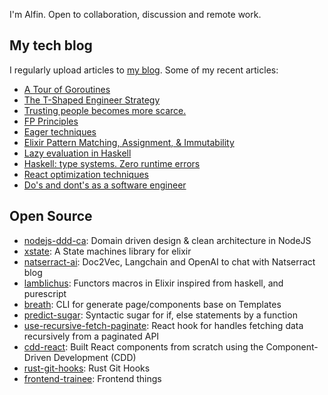 I'm Alfin. Open to collaboration, discussion and remote work.

## My tech blog
I regularly upload articles to [my blog](https://engineering-natserract.vercel.app/posts). Some of my recent articles:
- [A Tour of Goroutines](https://engineering-natserract.vercel.app/posts/a-tour-of-goroutines)
- [The T-Shaped Engineer Strategy](https://engineering-natserract.vercel.app/posts/the-t-shaped-engineer-strategy)
- [Trusting people becomes more scarce.](https://engineering-natserract.vercel.app/posts/trusting-people-becomes-scarce)
- [FP Principles](https://engineering-natserract.vercel.app/posts/functional-programming-principles)
- [Eager techniques](https://engineering-natserract.vercel.app/posts/eager-techniques)
- [Elixir Pattern Matching, Assignment, & Immutability](https://engineering-natserract.vercel.app/posts/elixir-pattern-matching)
- [Lazy evaluation in Haskell](https://engineering-natserract.vercel.app/posts/haskell-lazy-evaluation)
- [Haskell: type systems. Zero runtime errors](https://engineering-natserract.vercel.app/posts/haskell-type-systems)
- [React optimization techniques](https://engineering-natserract.vercel.app/posts/react-optimization)
- [Do's and dont's as a software engineer](https://engineering-natserract.vercel.app/posts/do-and-donts)

## Open Source
- [nodejs-ddd-ca](https://github.com/natserract/nodejs-ddd): Domain driven design & clean architecture in NodeJS
- [xstate](https://github.com/natserract/xstate): A State machines library for elixir
- [natserract-ai](https://github.com/natserract/natserract-ai): Doc2Vec, Langchain and OpenAI to chat with Natserract blog
- [lamblichus](https://github.com/natserract/lamblichus): Functors macros in Elixir inspired from haskell, and purescript
- [breath](https://github.com/natserract/breath): CLI for generate page/components base on Templates
- [predict-sugar](https://github.com/natserract/predict-sugar): Syntactic sugar for if, else statements by a function
- [use-recursive-fetch-paginate](https://github.com/natserract/use-recursive-fetch-paginate): React hook for handles fetching data recursively from a paginated API
- [cdd-react](https://github.com/natserract/cdd-react): Built React components from scratch using the Component-Driven Development (CDD)
- [rust-git-hooks](https://github.com/natserract/rust-git-hooks): Rust Git Hooks
- [frontend-trainee](https://github.com/natserract/frontend-trainee): Frontend things
